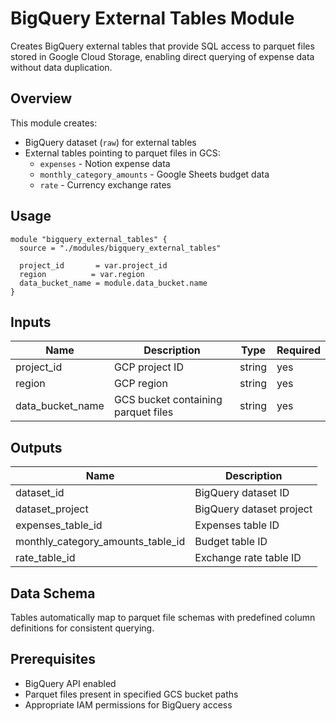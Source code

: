 # BigQuery External Tables Module

Creates BigQuery external tables that provide SQL access to parquet files stored in Google Cloud Storage, enabling direct querying of expense data without data duplication.

## Overview

This module creates:
- BigQuery dataset (`raw`) for external tables
- External tables pointing to parquet files in GCS:
  - `expenses` - Notion expense data
  - `monthly_category_amounts` - Google Sheets budget data  
  - `rate` - Currency exchange rates

## Usage

```hcl
module "bigquery_external_tables" {
  source = "./modules/bigquery_external_tables"
  
  project_id       = var.project_id
  region          = var.region
  data_bucket_name = module.data_bucket.name
}
```

## Inputs

| Name | Description | Type | Required |
|------|-------------|------|----------|
| project_id | GCP project ID | string | yes |
| region | GCP region | string | yes |
| data_bucket_name | GCS bucket containing parquet files | string | yes |

## Outputs

| Name | Description |
|------|-------------|
| dataset_id | BigQuery dataset ID |
| dataset_project | BigQuery dataset project |
| expenses_table_id | Expenses table ID |
| monthly_category_amounts_table_id | Budget table ID |
| rate_table_id | Exchange rate table ID |

## Data Schema

Tables automatically map to parquet file schemas with predefined column definitions for consistent querying.

## Prerequisites

- BigQuery API enabled
- Parquet files present in specified GCS bucket paths
- Appropriate IAM permissions for BigQuery access